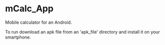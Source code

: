 # mCalc_App
Mobile calculator for an Android.

To run download an apk file from an 'apk_file' directory and install it on your smartphone.

